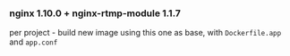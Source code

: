 ### nginx 1.10.0 + nginx-rtmp-module 1.1.7

per project - build new image using this one as base, with `Dockerfile.app` and `app.conf`
